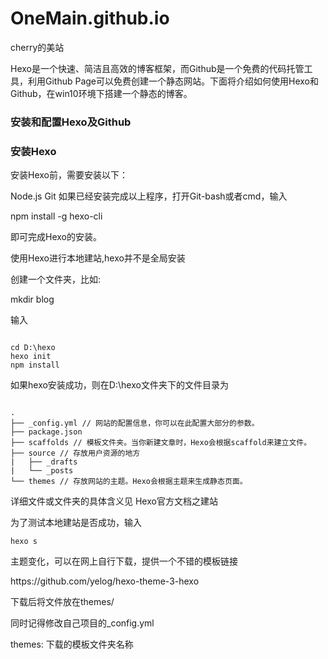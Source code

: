 # OneMain.github.io
cherry的美站

Hexo是一个快速、简洁且高效的博客框架，而Github是一个免费的代码托管工具，利用Github Page可以免费创建一个静态网站。下面将介绍如何使用Hexo和Github，在win10环境下搭建一个静态的博客。

### 安装和配置Hexo及Github
### 安装Hexo

安装Hexo前，需要安装以下：

Node.js
Git
如果已经安装完成以上程序，打开Git-bash或者cmd，输入

npm install -g hexo-cli
<p>即可完成Hexo的安装。</p>

使用Hexo进行本地建站,hexo并不是全局安装
<p>创建一个文件夹，比如: </p>
<p>mkdir blog</>

输入
<pre><code>
cd D:\hexo
hexo init
npm install
</code></pre>
如果hexo安装成功，则在D:\hexo文件夹下的文件目录为
<pre><code>
.
├── _config.yml // 网站的配置信息，你可以在此配置大部分的参数。
├── package.json 
├── scaffolds // 模板文件夹。当你新建文章时，Hexo会根据scaffold来建立文件。
├── source // 存放用户资源的地方
|   ├── _drafts
|   └── _posts
└── themes // 存放网站的主题。Hexo会根据主题来生成静态页面。
</code></pre>
详细文件或文件夹的具体含义见 Hexo官方文档之建站

为了测试本地建站是否成功，输入

<pre><code>hexo s</code></pre>
<p>主题变化，可以在网上自行下载，提供一个不错的模板链接</p>
</p>https://github.com/yelog/hexo-theme-3-hexo</p>
<p>下载后将文件放在themes/</p>
<p>同时记得修改自己项目的_config.yml</p>
<p>themes: 下载的模板文件夹名称</p>
